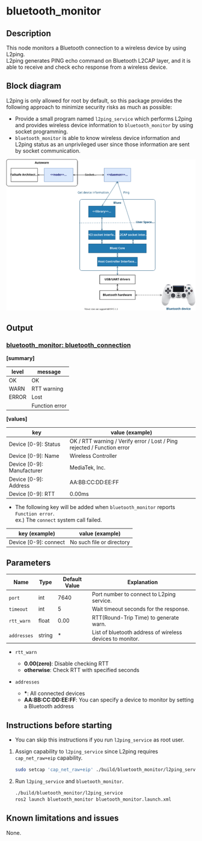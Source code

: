 # bluetooth_monitor

## Description

This node monitors a Bluetooth connection to a wireless device by using L2ping.<br>
L2ping generates PING echo command on Bluetooth L2CAP layer, and it is able to receive and check echo response from a wireless device.

## Block diagram

L2ping is only allowed for root by default, so this package provides the following approach to minimize security risks as much as possible:

- Provide a small program named `l2ping_service` which performs L2ping and provides wireless device information to `bluetooth_monitor` by using socket programming.
- `bluetooth_monitor` is able to know wireless device information and L2ping status as an unprivileged user since those information are sent by socket communication.

![block_diagram](docs/block_diagram.drawio.svg)

## Output

### <u>bluetooth_monitor: bluetooth_connection</u>

<b>[summary]</b>

| level | message        |
| ----- | -------------- |
| OK    | OK             |
| WARN  | RTT warning    |
| ERROR | Lost           |
|       | Function error |

<b>[values]</b>

| key                            | value (example)                                                         |
| ------------------------------ | ----------------------------------------------------------------------- |
| Device [0-9]: Status           | OK / RTT warning / Verify error / Lost / Ping rejected / Function error |
| Device [0-9]: Name             | Wireless Controller                                                     |
| Device [0-9]: Manufacturer     | MediaTek, Inc.                                                          |
| Device [0-9]: Address          | AA:BB:CC:DD:EE:FF                                                       |
| Device [0-9]: RTT              | 0.00ms                                                                  |

- The following key will be added when `bluetooth_monitor` reports `Function error`.<br>
  ex.) The `connect` system call failed.

| key (example)         | value (example)           |
| --------------------- | ------------------------- |
| Device [0-9]: connect | No such file or directory |

## Parameters

| Name        | Type   | Default Value | Explanation                                               |
| ----------- | ------ | ------------- | --------------------------------------------------------- |
| `port`      | int    | 7640          | Port number to connect to L2ping service.                 |
| `timeout`   | int    | 5             | Wait timeout seconds for the response.                    |
| `rtt_warn`  | float  | 0.00          | RTT(Round-Trip Time) to generate warn.                    |
| `addresses` | string | \*            | List of bluetooth address of wireless devices to monitor. |

- `rtt_warn`

  - **0.00(zero)**: Disable checking RTT
  - **otherwise**: Check RTT with specified seconds

- `addresses`
  - **\***: All connected devices
  - **AA:BB:CC:DD:EE:FF**: You can specify a device to monitor by setting a Bluetooth address

## Instructions before starting

- You can skip this instructions if you run `l2ping_service` as root user.

1. Assign capability to `l2ping_service` since L2ping requires `cap_net_raw+eip` capability.

   ```sh
   sudo setcap 'cap_net_raw+eip' ./build/bluetooth_monitor/l2ping_service
   ```

2. Run `l2ping_service` and `bluetooth_monitor`.

   ```sh
   ./build/bluetooth_monitor/l2ping_service
   ros2 launch bluetooth_monitor bluetooth_monitor.launch.xml
   ```

## Known limitations and issues

None.
